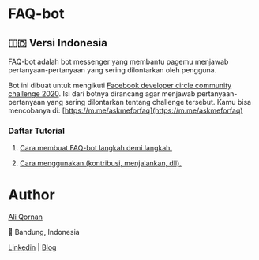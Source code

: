 # FAQ-bot

## 🇮🇩 Versi Indonesia

FAQ-bot adalah bot messenger yang membantu pagemu menjawab pertanyaan-pertanyaan yang sering dilontarkan oleh pengguna.

Bot ini dibuat untuk mengikuti [Facebook developer circle community challenge 2020](https://developercircles2020.devpost.com/). Isi dari botnya dirancang agar menjawab pertanyaan-pertanyaan yang sering dilontarkan tentang challenge tersebut.
Kamu bisa mencobanya di: [https://m.me/askmeforfaq](https://m.me/askmeforfaq)

### Daftar Tutorial

1. [Cara membuat FAQ-bot langkah demi langkah.](docs/id/cara-membuat-faq-bot.md)

2. [Cara menggunakan (kontribusi, menjalankan, dll).](docs/id/cara-menggunakan.md)

# Author

[Ali Qornan](https://github.com/qornanali)

📌 Bandung, Indonesia

[Linkedin](https://linkedin.com/in/aliqornan) | [Blog](https://medium.com/@aliqornan97)
